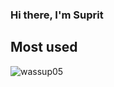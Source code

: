 ### Hi there, I'm Suprit

<!--- <h3 align="left">Languages and Tools Used:</h3>

[![My Skills](https://skillicons.dev/icons?i=bash,c,cpp,cmake,python,go,lua,dart,flutter,firebase,mongodb,mysql,sqlite,postgres,html,css,javascript,nodejs,godot,express,docker,git,anaconda,androidstudio,postman)](https://skillicons.dev)

<h3 align="left">Languages and Tools I'm currently learning:</h3>

[![My Skills](https://skillicons.dev/icons?i=rust,r)](https://skillicons.dev)

<h3 align="left">Other stuff I use:</h3>

[![My Skills](https://skillicons.dev/icons?i=linux,arch,neovim)](https://skillicons.dev) -->

## Most used
<p><img align="center" src="https://github-readme-stats.vercel.app/api/top-langs?username=wassup05&show_icons=true&locale=en&layout=compact" alt="wassup05" /></p>
